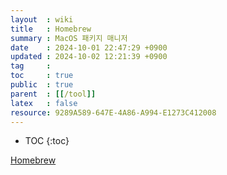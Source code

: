 ```yaml
---
layout  : wiki
title   : Homebrew
summary : MacOS 패키지 매니저
date    : 2024-10-01 22:47:29 +0900
updated : 2024-10-02 12:21:39 +0900
tag     :
toc     : true
public  : true
parent  : [[/tool]]
latex   : false
resource: 9289A589-647E-4A86-A994-E1273C412008
---
```

* TOC
{:toc}

[Homebrew](https://brew.sh/)
